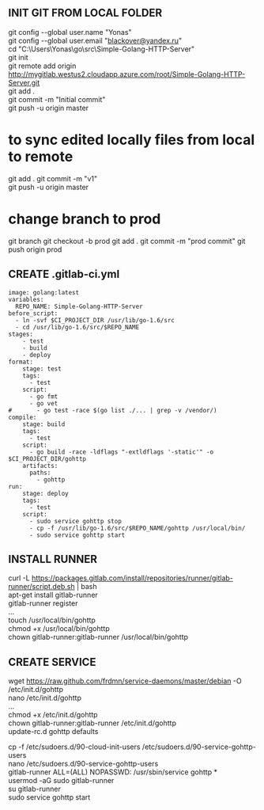 ## INIT GIT FROM LOCAL FOLDER
git config --global user.name "Yonas"  
git config --global user.email "blackover@yandex.ru"  
cd "C:\Users\Yonas\go\src\Simple-Golang-HTTP-Server"  
git init  
git remote add origin http://mygitlab.westus2.cloudapp.azure.com/root/Simple-Golang-HTTP-Server.git  
git add .  
git commit -m "Initial commit"  
git push -u origin master  
# to sync edited locally files from local to remote 
git add . 
git commit -m "v1"  
git push -u origin master  
# change branch to prod
git branch
git checkout -b prod
git add .
git commit -m "prod commit"
git push origin prod

## CREATE .gitlab-ci.yml
```
image: golang:latest
variables:
  REPO_NAME: Simple-Golang-HTTP-Server
before_script:
  - ln -svf $CI_PROJECT_DIR /usr/lib/go-1.6/src
  - cd /usr/lib/go-1.6/src/$REPO_NAME
stages:
    - test
    - build
    - deploy
format:
    stage: test
    tags:
      - test
    script:
      - go fmt
      - go vet
#       - go test -race $(go list ./... | grep -v /vendor/)
compile:
    stage: build
    tags:
      - test
    script:
      - go build -race -ldflags "-extldflags '-static'" -o $CI_PROJECT_DIR/gohttp
    artifacts:
      paths:
        - gohttp
run:
    stage: deploy
    tags:
      - test
    script:
      - sudo service gohttp stop
      - cp -f /usr/lib/go-1.6/src/$REPO_NAME/gohttp /usr/local/bin/
      - sudo service gohttp start
```

## INSTALL RUNNER
curl -L https://packages.gitlab.com/install/repositories/runner/gitlab-runner/script.deb.sh | bash  
apt-get install gitlab-runner  
gitlab-runner register  
	...  
touch /usr/local/bin/gohttp  
chmod +x /usr/local/bin/gohttp  
chown gitlab-runner:gitlab-runner /usr/local/bin/gohttp  

## CREATE SERVICE
wget https://raw.github.com/frdmn/service-daemons/master/debian -O /etc/init.d/gohttp  
nano /etc/init.d/gohttp  
	...  
chmod +x /etc/init.d/gohttp  
chown gitlab-runner:gitlab-runner /etc/init.d/gohttp   
update-rc.d gohttp defaults  
 
cp -f /etc/sudoers.d/90-cloud-init-users /etc/sudoers.d/90-service-gohttp-users  
nano /etc/sudoers.d/90-service-gohttp-users  
	gitlab-runner ALL=(ALL) NOPASSWD: /usr/sbin/service gohttp *  
usermod -aG sudo gitlab-runner  
su gitlab-runner  
sudo service gohttp start  
